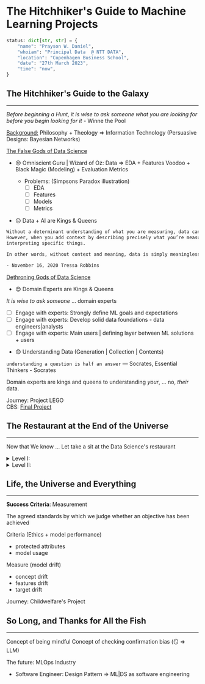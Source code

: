 # The Hitchhiker's Guide to Machine Learning Projects

```python
status: dict[str, str] = {
    "name": "Prayson W. Daniel",
    "whoiam": "Principal Data  @ NTT DATA",
    "location": "Copenhagen Business School",
    "date": "27th March 2023",
    "time": "now",
} 
```

## The Hitchhiker's Guide to the Galaxy
___
_Before beginning a Hunt, it is wise to ask someone what you are looking for before you begin looking for it_ - Winne the Pool

<u>Background:</u> Philosophy + Theology => Information Technology (Persuasive Designs: Bayesian Networks)

<u>The False Gods of Data Science</u>
- 😔 Omniscient Guru | Wizard of Oz: 
    Data => EDA + Features Voodoo + Black Magic (Modeling) + Evaluation Metrics

    * Problems: (Simpsons Paradox illustration)
        - [ ] EDA 
        - [ ] Features 
        - [ ] Models
        - [ ] Metrics

- 😔 Data + AI are Kings & Queens

```latex
Without a determinant understanding of what you are measuring, data can’t be used in a meaningful way. 
However, when you add context by describing precisely what you’re measuring and why—only then can it be useful for 
interpreting specific things.

In other words, without context and meaning, data is simply meaningless vanity metrics embedded in pretty charts.

- November 16, 2020 Tressa Robbins
```
<u>Dethroning Gods of Data Science</u>

- 😊 Domain Experts are Kings & Queens

_It is wise to ask someone_ ... domain experts
 - [ ] Engage with experts: Strongly define ML goals and expectations
 - [ ] Engage with experts: Develop solid data foundations - data engineers|analysts
 - [ ] Engage with experts: Main users | defining layer between ML solutions + users

- 😊 Understanding Data (Generation | Collection | Contents)

`understanding a question is half an answer` ― Socrates, Essential Thinkers - Socrates

Domain experts are kings and queens to understanding _your_, ... no, _their_ data.

Journey: Project LEGO <br>
CBS: [Final Project](https://kursuskatalog.cbs.dk/2022-2023/KAN-CINTO4003U.aspx)

## The Restaurant at the End of the Universe
___

Now that We know ... Let take a sit at the Data Science's restaurant

<details>
<summary>Level I:</summary>

![simple ml pipeline](https://ml-ops.org/img/ml-engineering.jpg)
[ml ops](https://ml-ops.org/)

</details>

<details>
<summary>Level II:</summary>

![advance ml ci/cd](https://substackcdn.com/image/fetch/f_auto,q_auto:good,fl_progressive:steep/https%3A%2F%2Fsubstack-post-media.s3.amazonaws.com%2Fpublic%2Fimages%2F3aecb1b1-cd46-4b3f-a538-3073bbd6543f_1650x2114.png)
[Aurimas Griciūnas](https://www.newsletter.swirlai.com/p/sai-21-what-is-continuous-training)
</details>


## Life, the Universe and Everything
___

**Success Criteria**: Measurement

The agreed standards by which we judge whether an objective has been achieved

Criteria (Ethics + model performance)
- protected attributes
- model usage

Measure (model drift)
- concept drift
- features drift
- target drift


Journey: Childwelfare's Project

## So Long, and Thanks for All the Fish
___

Concept of being mindful
Concept of checking confirmation bias (🪞 => LLM)


The future: MLOps Industry
 - Software Engineer: Design Pattern => ML|DS as software engineering